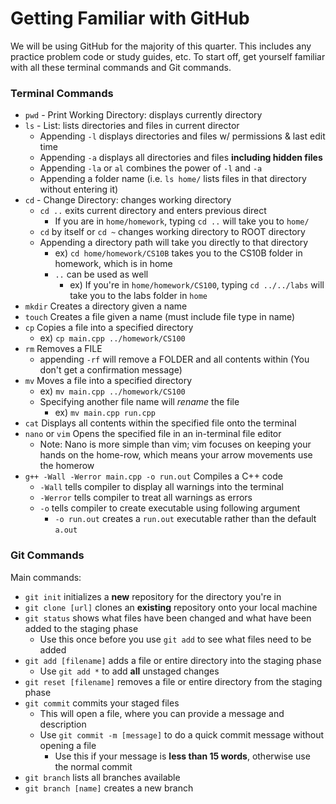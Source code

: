 # Getting Familiar with GitHub
We will be using GitHub for the majority of this quarter. This includes any practice problem code or study guides, etc.
To start off, get yourself familiar with all these terminal commands and Git commands.

### Terminal Commands
* `pwd` - Print Working Directory: displays currently directory
* `ls` - List: lists directories and files in current director
  * Appending `-l` displays directories and files w/ permissions & last edit time
  * Appending `-a` displays all directories and files **including hidden files**
  * Appending `-la` or `al` combines the power of `-l` and `-a`
  * Appending a folder name (i.e. `ls home/` lists files in that directory without entering it)
* `cd` - Change Directory: changes working directory
  * `cd ..` exits current directory and enters previous direct
    * If you are in `home/homework`, typing `cd ..` will take you to `home/`
  * `cd` by itself or `cd ~` changes working directory to ROOT directory
  * Appending a directory path will take you directly to that directory
    * ex) `cd home/homework/CS10B` takes you to the CS10B folder in homework, which is in home
    * `..` can be used as well
      * ex) If you're in `home/homework/CS100`, typing `cd ../../labs` will take you to the labs folder in `home`
* `mkdir` Creates a directory given a name
* `touch` Creates a file given a name (must include file type in name)
* `cp` Copies a file into a specified directory
  * ex) `cp main.cpp ../homework/CS100`
* `rm` Removes a FILE
  * appending `-rf` will remove a FOLDER and all contents within (You don't get a confirmation message)
* `mv` Moves a file into a specified directory
  * ex) `mv main.cpp ../homework/CS100`
  * Specifying another file name will *rename* the file
    * ex) `mv main.cpp run.cpp`
* `cat` Displays all contents within the specified file onto the terminal
* `nano` or `vim` Opens the specified file in an in-terminal file editor
  * Note: Nano is more simple than vim; vim focuses on keeping your hands on the home-row, which means your arrow movements use the homerow
* `g++ -Wall -Werror main.cpp -o run.out` Compiles a C++ code
  * `-Wall` tells compiler to display all warnings into the terminal
  * `-Werror` tells compiler to treat all warnings as errors
  * `-o` tells compiler to create executable using following argument
    * `-o run.out` creates a `run.out` executable rather than the default `a.out`
  
### Git Commands
Main commands:
* `git init` initializes a **new** repository for the directory you're in
* `git clone [url]` clones an **existing** repository onto your local machine
* `git status` shows what files have been changed and what have been added to the staging phase
  * Use this once before you use `git add` to see what files need to be added
* `git add [filename]` adds a file or entire directory into the staging phase
  * Use `git add *` to add **all** unstaged changes
* `git reset [filename]` removes a file or entire directory from the staging phase
* `git commit` commits your staged files
  * This will open a file, where you can provide a message and description
  * Use `git commit -m [message]` to do a quick commit message without opening a file
    * Use this if your message is **less than 15 words**, otherwise use the normal commit
* `git branch` lists all branches available
* `git branch [name]` creates a new branch
